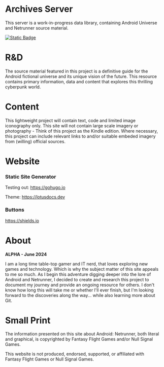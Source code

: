 # Archives Server

This server is a work-in-progress data library, containing Android Universe and Netrunner source material.

[![Static Badge](https://img.shields.io/badge/Archives_Server-ALPHA-blue?style=flat)](https://archivesserver.github.io)

# R&D

The source material featured in this project is a definitive guide for the Android fictional universe and its unique vision of the future. This resource contains primary information, data and content that explores this thrilling cyberpunk world.

# Content

This lightweight project will contain text, code and limited image iconography only. This site will not contain large scale imagery or photography - Think of this project as the Kindle edition. Where necessary, this project can include relevant links to and/or suitable embeded imagery from (willing) official sources.

# Website

### Static Site Generator
Testing out: https://gohugo.io

Theme: https://lotusdocs.dev

### Buttons
https://shields.io

# About

**ALPHA - June 2024**

I am a long time table-top gamer and IT nerd, that loves exploring new games and technology. Which is why the subject matter of this site appeals to me so much. As I begin this adventure digging deeper into the lore of Android and Netrunner, I decided to create and research this project to document my journey and provide an ongoing resource for others. I don't know how long this will take me or whether I'll ever finish, but I'm looking forward to the discoveries along the way... while also learning more about Git.

# Small Print

The information presented on this site about Android: Netrunner, both literal and graphical, is copyrighted by Fantasy Flight Games and/or Null Signal Games.

This website is not produced, endorsed, supported, or affiliated with Fantasy Flight Games or Null Signal Games.


